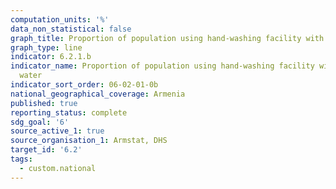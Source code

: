 ```yaml
---
computation_units: '%'
data_non_statistical: false
graph_title: Proportion of population using hand-washing facility with soap and water
graph_type: line
indicator: 6.2.1.b
indicator_name: Proportion of population using hand-washing facility with soap and
  water
indicator_sort_order: 06-02-01-0b
national_geographical_coverage: Armenia
published: true
reporting_status: complete
sdg_goal: '6'
source_active_1: true
source_organisation_1: Armstat, DHS
target_id: '6.2'
tags:
  - custom.national
---
```

